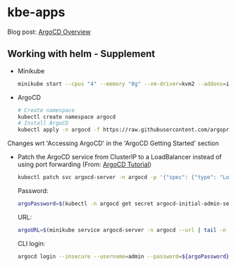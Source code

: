 # kbe-apps

Blog post: [ArgoCD Overview](https://kubebyexample.com/learning-paths/argo-cd/argo-cd-overview)

## Working with helm - Supplement

- Minikube
  ```bash
  minikube start --cpus "4" --memory "8g" --vm-driver=kvm2 --addons=ingress,metrics-server
  ```
- ArgoCD
  ```bash
  # Create namespace
  kubectl create namespace argocd
  # Install ArgoCD
  kubectl apply -n argocd -f https://raw.githubusercontent.com/argoproj/argo-cd/stable/manifests/install.yaml
  ```

Changes wrt 'Accessing ArgoCD' in the 'ArgoCD Getting Started' section

- Patch the ArgoCD service from ClusterIP to a LoadBalancer instead of using port forwarding (From: [ArgoCD Tutorial](https://redhat-scholars.github.io/argocd-tutorial/argocd-tutorial/index.html))
  ```bash
  kubectl patch svc argocd-server -n argocd -p '{"spec": {"type": "LoadBalancer"}}'
  ```
  
  Password:
  ```bash
  argoPassword=$(kubectl -n argocd get secret argocd-initial-admin-secret -o jsonpath="{.data.password}" | base64 -d)
  ```

  URL:
  ```bash
  argoURL=$(minikube service argocd-server -n argocd --url | tail -n 1 | sed -e 's|http://||')
  ```

  CLI login:
  ```bash
  argocd login --insecure --username=admin --password=${argoPassword} ${argoURL}
  ```